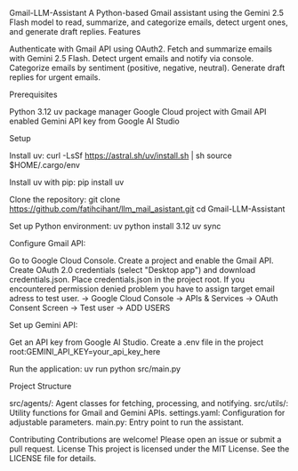 Gmail-LLM-Assistant
A Python-based Gmail assistant using the Gemini 2.5 Flash model to read, summarize, and categorize emails, detect urgent ones, and generate draft replies.
Features

Authenticate with Gmail API using OAuth2.
Fetch and summarize emails with Gemini 2.5 Flash.
Detect urgent emails and notify via console.
Categorize emails by sentiment (positive, negative, neutral).
Generate draft replies for urgent emails.

Prerequisites

Python 3.12
uv package manager
Google Cloud project with Gmail API enabled
Gemini API key from Google AI Studio

Setup

Install uv:
curl -LsSf https://astral.sh/uv/install.sh | sh
source $HOME/.cargo/env

Install uv with pip:
pip install uv


Clone the repository:
git clone https://github.com/fatihcihant/llm_mail_asistant.git
cd Gmail-LLM-Assistant


Set up Python environment:
uv python install 3.12
uv sync


Configure Gmail API:

Go to Google Cloud Console.
Create a project and enable the Gmail API.
Create OAuth 2.0 credentials (select "Desktop app") and download credentials.json.
Place credentials.json in the project root.
If you encountered permission denied problem you have to assign target email adress to test user.
-> Google Cloud Console → APIs & Services → OAuth Consent Screen → Test user → ADD USERS



Set up Gemini API:

Get an API key from Google AI Studio.
Create a .env file in the project root:GEMINI_API_KEY=your_api_key_here




Run the application:
uv run python src/main.py



Project Structure

src/agents/: Agent classes for fetching, processing, and notifying.
src/utils/: Utility functions for Gmail and Gemini APIs.
settings.yaml: Configuration for adjustable parameters.
main.py: Entry point to run the assistant.

Contributing
Contributions are welcome! Please open an issue or submit a pull request.
License
This project is licensed under the MIT License. See the LICENSE file for details.
